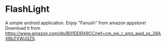 # FlashLight

A simple android application. Enjoy "Fanush" from amazon appstore! Download it from https://www.amazon.com/dp/B01DDRX9CC/ref=cm_sw_r_sms_awd_xs_28AXBbZXWJQZS.
